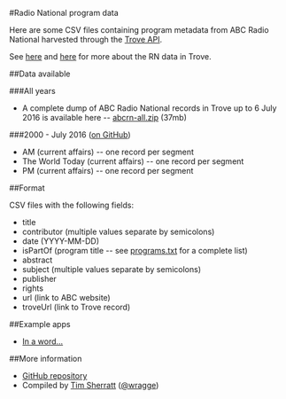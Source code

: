 #Radio National program data

Here are some CSV files containing program metadata from ABC Radio National harvested through the [Trove API](http://help.nla.gov.au/trove/building-with-trove/api).

See [here](http://www.nla.gov.au/blogs/trove/2014/04/17/harvesting-radio-national) and [here](http://www.nla.gov.au/blogs/trove/2014/05/01/whats-in-a-word) for more about the RN data in Trove.

##Data available

###All years

* A complete dump of ABC Radio National records in Trove up to 6 July 2016 is available here -- [abcrn-all.zip](https://github.com/wragge/radio-national-data/blob/master/abcrn-all.zip?raw=true) (37mb)

###2000 - July 2016 ([on GitHub](https://github.com/wragge/radio-national-data))

* AM (current affairs) -- one record per segment
* The World Today (current affairs) -- one record per segment
* PM (current affairs) -- one record per segment

##Format

CSV files with the following fields:

* title
* contributor (multiple values separate by semicolons)
* date (YYYY-MM-DD)
* isPartOf (program title -- see [programs.txt](https://github.com/wragge/radio-national-data/blob/master/programs.txt) for a complete list)
* abstract
* subject (multiple values separate by semicolons)
* publisher
* rights
* url (link to ABC website)
* troveUrl (link to Trove record)

##Example apps

* [In a word...](http://inaword.dhistory.org/)

##More information

* [GitHub repository](https://github.com/wragge/radio-national-data)
* Compiled by [Tim Sherratt](https://timsherratt.org) ([@wragge](http://twitter.com/wragge))


